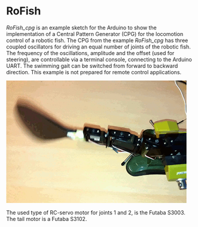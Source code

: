 # RoFish

*RoFish_cpg* is an example sketch for the Arduino to show the implementation of a Central Pattern Generator (CPG) for the  locomotion control of a robotic fish. The CPG from the example *RoFish_cpg* has three coupled oscillators for driving an equal number of joints of the robotic fish. The frequency of the oscillations, amplitude and the offset (used for steering), are controllable via a terminal console, connecting to the Arduino UART. The swimming gait can be switched from forward to backward direction.
This example is not prepared for remote control applications. 


![CPG swimming gait](figures/animation.gif  "Animation")


The used type of RC-servo motor for joints 1 and 2, is the Futaba S3003. The tail motor is a Futaba S3102.
